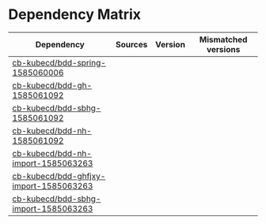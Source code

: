 # Dependency Matrix

Dependency | Sources | Version | Mismatched versions
---------- | ------- | ------- | -------------------
[cb-kubecd/bdd-spring-1585060006](https://github.com/cb-kubecd/bdd-spring-1585060006.git) |  | []() | 
[cb-kubecd/bdd-gh-1585061092](https://github.com/cb-kubecd/bdd-gh-1585061092.git) |  | []() | 
[cb-kubecd/bdd-sbhg-1585061092](https://github.com/cb-kubecd/bdd-sbhg-1585061092.git) |  | []() | 
[cb-kubecd/bdd-nh-1585061092](https://github.com/cb-kubecd/bdd-nh-1585061092.git) |  | []() | 
[cb-kubecd/bdd-nh-import-1585063263](https://github.com/cb-kubecd/bdd-nh-import-1585063263.git) |  | []() | 
[cb-kubecd/bdd-ghfjxy-import-1585063263](https://github.com/cb-kubecd/bdd-ghfjxy-import-1585063263.git) |  | []() | 
[cb-kubecd/bdd-sbhg-import-1585063263](https://github.com/cb-kubecd/bdd-sbhg-import-1585063263.git) |  | []() | 
